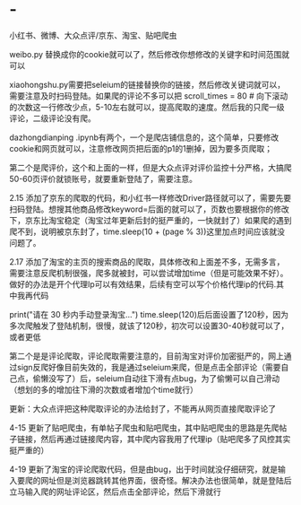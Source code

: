 # -
小红书、微博、大众点评/京东、淘宝、贴吧爬虫

weibo.py 替换成你的cookie就可以了，然后修改你想修改的关键字和时间范围就可以

xiaohongshu.py需要把seleium的链接替换你的链接，然后修改关键词就可以，需要注意及时扫码登陆。如果爬的评论不多可以把 scroll_times = 80  # 向下滚动的次数这一行修改少点，5-10左右就可以，提高爬取的速度。然后我的只爬一级评论，二级评论没有爬。

dazhongdianping .ipynb有两个，一个是爬店铺信息的，这个简单，只要修改cookie和网页就可以，注意修改网页把后面的p1的1删掉，因为要多页爬取；

第二个是爬评价，这个和上面的一样，但是大众点评对评价监控十分严格，大搞爬50-60页评价就锁账号，就要重新登陆了，需要注意。

2.15  添加了京东的爬取的代码，和小红书一样修改Driver路径就可以了，需要先要扫码登陆。想搜其他商品修改keyword=后面的就可以了，页数也要根据你的修改下，京东比淘宝稳定（淘宝过年更新后封的挺严重的，一快就封了）如果爬的遇到爬不到，说明被京东封了，time.sleep(10 + (page % 3))这里加点时间应该就没问题了。

2.17  添加了淘宝的主页的搜索商品的爬取，具体修改和上面差不多，无需多言，需要注意反爬机制很强，爬多就被封，可以尝试增加time（但是可能效果不好）。做好的办法是开个代理Ip可以有效结果，后续有空可以写个价格代理ip的代码.其中我再代码

print("请在 30 秒内手动登录淘宝...")
time.sleep(120)后后面设置了120秒，因为多次爬触发了登陆机制，很慢，就该了120秒，初次可以设置30-40秒就可以了，或者更低

第二个是是评论爬取，评论爬取需要注意的，目前淘宝对评价加密挺严的，网上通过sign反爬好像目前失效的，我是通过seleium来爬，但是点击全部评论（需要自己点，偷懒没写了）后，seleium自动往下滑有点bug，为了偷懒可以自己滑动（想划的多的增加往下滑的次数或者增加个time就行）

更新：大众点评把这种爬取评论的办法给封了，不能再从网页直接爬取评论了

4-15 更新了贴吧爬虫，有单帖子爬虫和贴吧爬虫，其中贴吧爬虫的思路是先爬帖子链接，然后再通过链接爬内容，其中爬内容我用了代理ip（贴吧爬多了风控其实挺严重的）

4-19 更新了淘宝的评论爬取代码，但是由bug，出于时间就没仔细研究，就是输入要爬的网址但是浏览器跳转其他界面，很奇怪。解决办法也很简单，就是登陆后立马输入爬的网址评论区，然后点击全部评论，然后下滑就行

